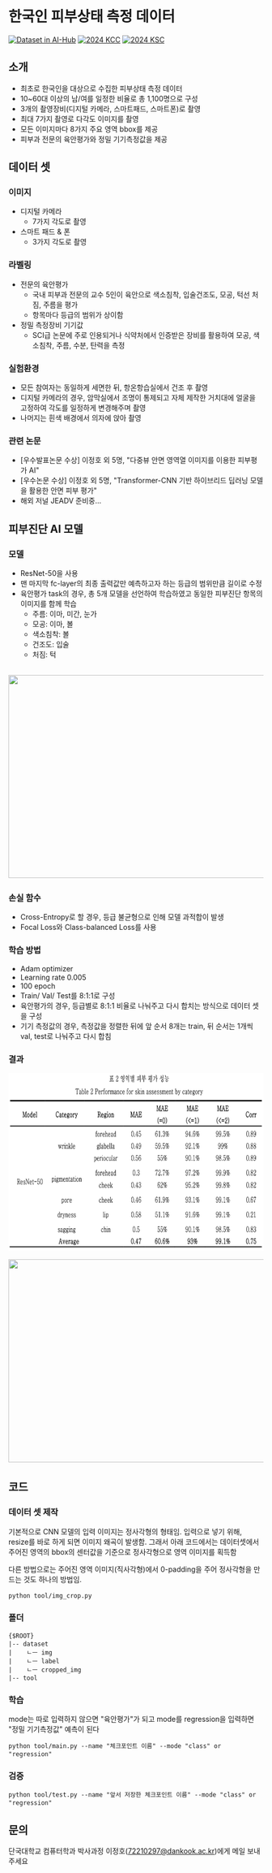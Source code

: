 # 한국인 피부상태 측정 데이터
[![Dataset in AI-Hub](https://img.shields.io/badge/Dataset%20in-AI--Hub-blue)](https://www.aihub.or.kr/aihubdata/data/view.do?currMenu=&topMenu=&aihubDataSe=data&dataSetSn=71645)
[![2024 KCC](https://img.shields.io/badge/Paper%201-2024_KCC-red)](https://www.dbpia.co.kr/journal/articleDetail?nodeId=NODE11862094)
[![2024 KSC](https://img.shields.io/badge/Paper%202-2024_KSC-orange)](https://www.dbpia.co.kr/journal/articleDetail?nodeId=NODE12041791)

## 소개
- 최초로 한국인을 대상으로 수집한 피부상태 측정 데이터
- 10~60대 이상의 남/여를 일정한 비율로 총 1,100명으로 구성
- 3개의 촬영장비(디지털 카메라, 스마트패드, 스마트폰)로 촬영
- 최대 7가지 촬영로 다각도 이미지를 촬영
- 모든 이미지마다 8가지 주요 영역 bbox를 제공
- 피부과 전문의 육안평가와 정밀 기기측정값을 제공

## 데이터 셋
### 이미지
- 디지털 카메라
    - 7가지 각도로 촬영
- 스마트 패드 & 폰
    - 3가지 각도로 촬영

### 라벨링
- 전문의 육안평가
    - 국내 피부과 전문의 교수 5인이 육안으로 색소침착, 입술건조도, 모공, 턱선 처짐, 주름을 평가
    - 항목마다 등급의 범위가 상이함
- 정밀 측정장비 기기값
    - SCI급 논문에 주로 인용되거나 식약처에서 인증받은 장비를 활용하여 모공, 색소침착, 주름, 수분, 탄력을 측정

### 실험환경
- 모든 참여자는 동일하게 세면한 뒤, 항온항습실에서 건조 후 촬영
- 디지털 카메라의 경우, 암막실에서 조명이 통제되고 자체 제작한 거치대에 얼굴을 고정하여 각도를 일정하게 변경해주며 촬영
- 나머지는 흰색 배경에서 의자에 앉아 촬영

### 관련 논문
- [우수발표논문 수상] 이정호 외 5명, "다중뷰 안면 영역열 이미지를 이용한 피부평가 AI"
- [우수논문 수상] 이정호 외 5명, "Transformer-CNN 기반 하이브리드 딥러닝 모델을 활용한 안면 피부 평가"
- 해외 저널 JEADV 준비중...

## 피부진단 AI 모델
### 모델
- ResNet-50을 사용
- 맨 마지막 fc-layer의 최종 출력값만 예측하고자 하는 등급의 범위만큼 길이로 수정
- 육안평가 task의 경우, 총 5개 모델을 선언하여 학습하였고 동일한 피부진단 항목의 이미지를 함께 학습
    - 주름: 이마, 미간, 눈가
    - 모공: 이마, 볼
    - 색소침착: 볼
    - 건조도: 입술
    - 처짐: 턱 <br><br>

<p align="middle">
    <img src="assets/figure1.png", width="2000" height="400">
</p>

### 손실 함수
- Cross-Entropy로 할 경우, 등급 불균형으로 인해 모델 과적합이 발생
- Focal Loss와 Class-balanced Loss를 사용

### 학습 방법
- Adam optimizer
- Learning rate 0.005
- 100 epoch
- Train/ Val/ Test를 8:1:1로 구성
- 육안평가의 경우, 등급별로 8:1:1 비율로 나눠주고 다시 합치는 방식으로 데이터 셋을 구성
- 기기 측정값의 경우, 측정값을 정렬한 뒤에 앞 순서 8개는 train, 뒤 순서는 1개씩 val, test로 나눠주고 다시 합침

### 결과
<p align="middle">
    <img src="assets/table1.png", width="=900" height="350">
</p>
<p align="middle">
    <img src="assets/figure2.png", width="1000" height="400">
</p>

## 코드
### 데이터 셋 제작
기본적으로 CNN 모델의 입력 이미지는 정사각형의 형태임. 입력으로 넣기 위해, resize를 바로 하게 되면 이미지 왜곡이 발생함. 그래서 아래 코드에서는 데이터셋에서 주어진 영역의 bbox의 센터값을 기준으로 정사각형으로 영역 이미지를 획득함

다른 방법으로는 주어진 영역 이미지(직사각형)에서 0-padding을 주어 정사각형을 만드는 것도 하나의 방법임.
```
python tool/img_crop.py
```

### 폴더
```
{$ROOT}
|-- dataset
|    ㄴㅡ img
|    ㄴㅡ label
|    ㄴㅡ cropped_img
|-- tool

```
### 학습
mode는 따로 입력하지 않으면 "육안평가"가 되고 mode를 regression을 입력하면 "정밀 기기측정값" 예측이 된다
```
python tool/main.py --name "체크포인트 이름" --mode "class" or "regression"
```

### 검증
```
python tool/test.py --name "앞서 저장한 체크포인트 이름" --mode "class" or "regression"
```

## 문의
단국대학교 컴퓨터학과 박사과정 이정호(72210297@dankook.ac.kr)에게 메일 보내주세요
